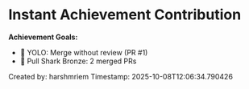 # Instant Achievement Contribution

**Achievement Goals:**
- 🎯 YOLO: Merge without review (PR #1)
- 🦈 Pull Shark Bronze: 2 merged PRs

Created by: harshmriem
Timestamp: 2025-10-08T12:06:34.790426
